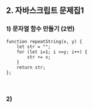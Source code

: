 ## 2. 자바스크립트 문제집1   
### 1) 문자열 함수 만들기 (2번)
```
function repeatString(x, y) {
    let str = "";
    for (let i=1; i <=y; i++) {
        str += x;
    }
    return str;
};
```

<br>

### 2) 
